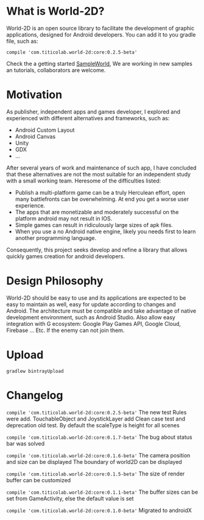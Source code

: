 
# What is World-2D?
World-2D is an open source library to facilitate the development of graphic applications, designed for Android developers. You can add it to you gradle file, such as: 

`compile 'com.titicolab.world-2d:core:0.2.5-beta'`

Check the a getting started [SampleWorld](https://github.com/worldtwod/SampleWorld), We are working in new samples an tutorials, collaborators are welcome.

# Motivation
As publisher, independent apps and games developer, I explored and experienced with different alternatives and frameworks, such as:
* Android Custom Layout 
* Android Canvas
* Unity
* GDX
* ...

After several years of work and maintenance of such app, I have concluded that these alternatives are not the most suitable for an independent study with a small working team. Heresome of the difficulties listed: 
* Publish a multi-platform game can be a truly Herculean effort, open many battlefronts can be overwhelming. At end you get a worse user experience.
* The apps that are monetizable and moderately successful on the platform android may not result in IOS.
* Simple games can result in ridiculously large sizes of apk files.
* When you use a no Android native engine, likely you needs first to learn another programming language. 

Consequently, this project seeks develop and refine a library that allows quickly games creation for android developers. 

# Design Philosophy
World-2D should be easy to use and its applications are expected to be easy to maintain as well, easy for update according to changes and Android.  The architecture must be compatible and take advantage of native development environment, such as Android Studio. Also allow easy integration with  G ecosystem: Google Play Games API, Google Cloud, Firebase ... Etc. If the enemy can not join them.

# Upload 
`gradlew bintrayUpload`

# Changelog
 
  `compile 'com.titicolab.world-2d:core:0.2.5-beta'`
   The new test Rules were add.
   TouchableObject and JoystickLayer add
   Clean case test and deprecation old test. 
   By default the scaleType is height for all scenes  
   
 `compile 'com.titicolab.world-2d:core:0.1.7-beta'`
  The bug about status bar was solved
 
 `compile 'com.titicolab.world-2d:core:0.1.6-beta'`
     The camera position and size can be displayed
     The boundary of world2D can be displayed
  
 `compile 'com.titicolab.world-2d:core:0.1.5-beta'`
    The size of render buffer can be customized
    
 `compile 'com.titicolab.world-2d:core:0.1.1-beta'`
        The buffer sizes can be set from GameActivity, else the default value is set
        
 `compile 'com.titicolab.world-2d:core:0.1.0-beta'`
    Migrated to androidX
      